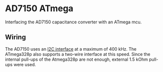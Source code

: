 # AD7150 ATmega
Interfacing the AD7150 capacitance converter with an ATmega mcu.

## Wiring
The AD7150 uses an [I2C interface](https://en.wikipedia.org/wiki/I%C2%B2C) at a maximum of 400 kHz.
The ATmega328p also supports a two-wire interface at this speed.
Since the internal pull-ups of the Atmega328p are not enough, external 1.5 kOhm pull-ups were used.
